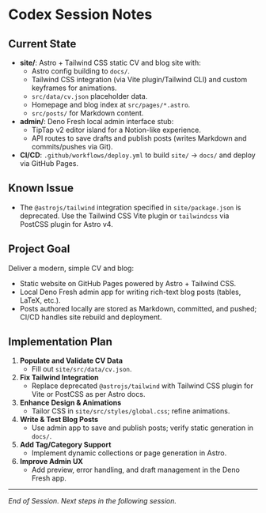 # Codex Session Notes

## Current State
- **site/**: Astro + Tailwind CSS static CV and blog site with:
  - Astro config building to `docs/`.
  - Tailwind CSS integration (via Vite plugin/Tailwind CLI) and custom keyframes for animations.
  - `src/data/cv.json` placeholder data.
  - Homepage and blog index at `src/pages/*.astro`.
  - `src/posts/` for Markdown content.
- **admin/**: Deno Fresh local admin interface stub:
  - TipTap v2 editor island for a Notion-like experience.
  - API routes to save drafts and publish posts (writes Markdown and commits/pushes via Git).
- **CI/CD**: `.github/workflows/deploy.yml` to build `site/` → `docs/` and deploy via GitHub Pages.

## Known Issue
- The `@astrojs/tailwind` integration specified in `site/package.json` is deprecated.
  Use the Tailwind CSS Vite plugin or `tailwindcss` via PostCSS plugin for Astro v4.

## Project Goal
Deliver a modern, simple CV and blog:
- Static website on GitHub Pages powered by Astro + Tailwind CSS.  
- Local Deno Fresh admin app for writing rich-text blog posts (tables, LaTeX, etc.).  
- Posts authored locally are stored as Markdown, committed, and pushed; CI/CD handles site rebuild and deployment.

## Implementation Plan
1. **Populate and Validate CV Data**  
   - Fill out `site/src/data/cv.json`.  
2. **Fix Tailwind Integration**  
   - Replace deprecated `@astrojs/tailwind` with Tailwind CSS plugin for Vite or PostCSS as per Astro docs.  
3. **Enhance Design & Animations**  
   - Tailor CSS in `site/src/styles/global.css`; refine animations.  
4. **Write & Test Blog Posts**  
   - Use admin app to save and publish posts; verify static generation in `docs/`.  
5. **Add Tag/Category Support**  
   - Implement dynamic collections or page generation in Astro.  
6. **Improve Admin UX**  
   - Add preview, error handling, and draft management in the Deno Fresh app.

---  
_End of Session. Next steps in the following session._